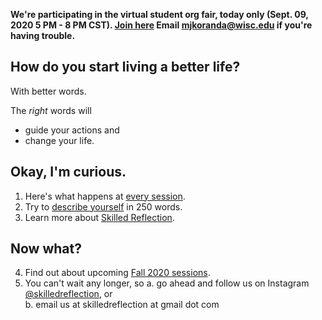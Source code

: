 **We're participating in the virtual student org fair, today only (Sept. 09, 2020 5 PM - 8 PM CST).
[Join here](https://www.google.com/url?q=https://us04web.zoom.us/j/78140851089?pwd%3DRnQ0NDMvdUI2RlRoK2dSeXUvc1gyQT09&sa=D&source=calendar&usd=2&usg=AOvVaw16feoAe5vo_d91UpVaYhCJ) Email mjkoranda@wisc.edu if you're having trouble.**

## How do you start living a better life? 

With better words.

The *right* words will  
  - guide your actions and 
  - change your life.
  
## Okay, I'm curious.

1. Here's what happens at [every session](every_session.md).  
2. Try to [describe yourself](self250.md) in 250 words.  
3. Learn more about [Skilled Reflection](about.md).  

## Now what?  

4. Find out about upcoming [Fall 2020 sessions](club_meetings.md).
5. You can't wait any longer, so 
  a. go ahead and follow us on Instagram [@skilledreflection](https://www.instagram.com/skilledreflection/), or  
  b. email us at skilledreflection at gmail dot com  

